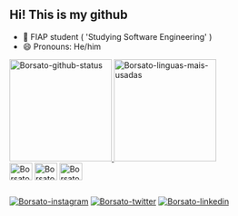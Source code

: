 ## Hi! This is my github

- 🌱 FIAP student ( 'Studying Software Engineering' )
- 😄 Pronouns: He/him

<div>
    <a href="https://github.com/JoaoBorsato">
    <img height="180em" src="https://github-readme-stats.vercel.app/api?username=JoaoBorsato&show_icons=true&theme=midnight-purple&include_all_comits=true&count_private=true&hide_border=true" alt="Borsato-github-status">
    <img height="180em" src="https://github-readme-stats.vercel.app/api/top-langs/?username=JoaoBorsato&theme=midnight-purple&hide_border=true&layout=compact" alt="Borsato-linguas-mais-usadas">
</div>
  
<div style="display: inline-block;">
    <img align="center" alt="Borsato-css" height="30" width="40" src="https://cdn.jsdelivr.net/gh/devicons/devicon/icons/css3/css3-original.svg" />
    <img align="center" alt="Borsato-html" height="30" width="40" src="https://cdn.jsdelivr.net/gh/devicons/devicon/icons/html5/html5-original.svg" />
    <img align="center" alt="Borsato-Js" height="30" width="40" src="https://cdn.jsdelivr.net/gh/devicons/devicon/icons/javascript/javascript-original.svg" />
</div>

##
  
<div>
    <a href="https://www.instagram.com/joao_pborsato/"><img src="https://img.shields.io/badge/Instagram-E4405F?style=for-the-badge&logo=instagram&logoColor=white" alt="Borsato-instagram"></a>
    <a href="https://twitter.com/Borsato_Avlu"><img src="https://img.shields.io/badge/Twitter-1DA1F2?style=for-the-badge&logo=twitter&logoColor=white" alt="Borsato-twitter"></a>
    <a href="https://www.linkedin.com/in/joão-pedro-borsato-665252276/"><img src="https://img.shields.io/badge/LinkedIn-0077B5?style=for-the-badge&logo=linkedin&logoColor=white" alt="Borsato-linkedin"></a>
</div>
